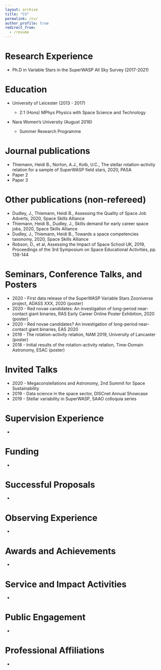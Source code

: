 ```yaml
---
layout: archive
title: "CV"
permalink: /cv/
author_profile: true
redirect_from:
  - /resume
---
```




Research Experience
======
* Ph.D in Variable Stars in the SuperWASP All Sky Survey (2017-2021)

Education
======
* University of Leicester (2013 - 2017)
  * 2:1 (Hons) MPhys Physics with Space Science and Technology

* Nara Women’s University (August 2016)
  * Summer Research Programme
  
Journal publications
======
* Thiemann, Heidi B., Norton, A.J., Kolb, U.C., The stellar rotation-activity relation for a sample of SuperWASP field stars, 2020, PASA
* Paper 2
* Paper 3

Other publications (non-refereed)
======
* Dudley, J., Thiemann, Heidi B., Assessing the Quality of Space Job Adverts, 2020, Space Skills Alliance
* Thiemann, Heidi B., Dudley, J., Skills demand for early career space jobs, 2020, Space Skills Alliance
* Dudley, J., Thiemann, Heidi B., Towards a space competencies taxonomy, 2020, Space Skills Alliance
* Robson, D., et al, Assessing the Impact of Space School UK, 2019, Proceedings of the 3rd Symposium on Space Educational Activities, pp. 138-144

Seminars, Conference Talks, and Posters
======
* 2020 - First data release of the SuperWASP Variable Stars Zooniverse project, ADASS XXX, 2020 (poster)
* 2020 - Red novae candidates: An investigation of long-period near-contact giant binaries, RAS Early Career Online Poster Exhibition, 2020 (poster)
* 2020 - Red novae candidates? An investigation of long-period near-contact giant binaries, EAS 2020
* 2019 - The rotation-activity relation, NAM 2019, University of Lancaster (poster) 
* 2018 - Initial results of the rotation-activity relation, Time-Domain Astronomy, ESAC (poster)

Invited Talks
======
* 2020 - Megaconstellations and Astronomy, 2nd Summit for Space Sustainability 
* 2019 - Data science in the space sector, DISCnet Annual Showcase
* 2019 - Stellar variability in SuperWASP, SAAO colloquia series 

Supervision Experience
======
* 

Funding
======
* 

Successful Proposals
======
* 

Observing Experience
======
* 

Awards and Achievements
======
* 

Service and  Impact Activities
======
* 

Public Engagement
======
* 

Professional Affiliations
======
* 
